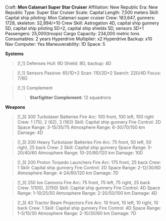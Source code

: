 Craft: **Mon Calamari Super Star Cruiser**
Affiliation: New Republic
Era: New Republic
Type: Super Star Cruiser
Scale: Capital
Length: 7,500 meters
Skill: Capital ship piloting: Mon
Calamari super cruiser
Crew: 183,647, gunners: 1728, skeleton: 32,894/+10
Crew Skill: Astrogation 4D, capital ship gunnery 5D, capital ship piloting 5D+2, capital ship shields 5D, sensors 3D+1
Passengers: 25,000(troops)
Cargo Capacity: 234,000 metric tons
Consumables: 2 years
Hyperdrive Multiplier: x2
Hyperdrive Backup: x10
Nav Computer: Yes
Maneuverability: 1D
Space: 5

**Systems**
> [!_1] Defenses
> Hull: 9D
> Shield: 8D, backup: 4D

> [!_1] Sensors
> Passive: 65/1D+2
> Scan: 110/2D+2
> Search: 220/4D
> Focus: 7/6D

> [!_1] Complement
> > **Starfighter Complement:** 12 squadrons

**Weapons**
> [!_3] 300 Turbolaser Batteries
> Fire Arc: 100 front, 100 left, 100 right
> Crew: 1 (75), 2 (62), 3 (163)
> Skill: Capital ship gunnery
> Fire Control: 2D
> Space Range: 3-15/35/75
> Atmosphere Range: 6-30/70/150 km
> Damage: 4D

> [!_3] 200 Heavy Turbolaser Batteries
> Fire Arc: 75 front, 50 left, 50 right, 25 back
> Crew: 2
> Skill: Capital ship gunnery
> Space Range: 5-20/40/60
> Atmosphere Range: 10-20/80/120 km
> Damage: 10D

> [!_3] 200 Proton Torpedo Launchers
> Fire Arc: 175 front, 25 back
> Crew: 1
> Skill: Capital ship gunnery
> Fire Control: 2D
> Space Range: 2-12/30/60
> Atmosphere Range: 4-24/60/120 km
> Damage: 7D

> [!_3] 250 Ion Cannons
> Fire Arc: 75 front, 75 left, 75 right, 25 back
> Crew: 1(100), 2(150)
> Skill: Capital ship gunnery
> Fire Control: 4D
> Space Range: 1-10/25/50
> Atmosphere Range: 2-20/50/100 km
> Damage: 4D

> [!_3] 40 Tractor Beam Projectors
> Fire Arc: 10 front, 10 left, 10 right, 10 back
> Crew: 1
> Skill: Capital ship gunnery
> Fire Control: 4D
> Space Range: 1-5/15/30
> Atmosphere Range: 2-10/30/60 km
> Damage: 7D
